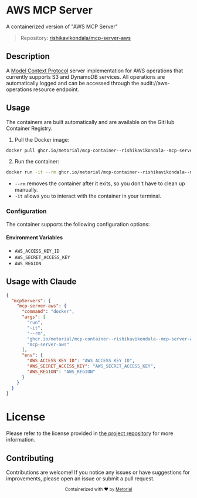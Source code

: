 
# AWS MCP Server

A containerized version of "AWS MCP Server"

> Repository: [rishikavikondala/mcp-server-aws](https://github.com/rishikavikondala/mcp-server-aws)

## Description

A [Model Context Protocol](https://www.anthropic.com/news/model-context-protocol) server implementation for AWS operations that currently supports S3 and DynamoDB services. All operations are automatically logged and can be accessed through the audit://aws-operations resource endpoint.


## Usage

The containers are built automatically and are available on the GitHub Container Registry.

1. Pull the Docker image:

```bash
docker pull ghcr.io/metorial/mcp-container--rishikavikondala--mcp-server-aws--mcp-server-aws
```

2. Run the container:

```bash
docker run -it --rm ghcr.io/metorial/mcp-container--rishikavikondala--mcp-server-aws--mcp-server-aws 
```

- `--rm` removes the container after it exits, so you don't have to clean up manually.
- `-it` allows you to interact with the container in your terminal.


### Configuration

The container supports the following configuration options:




#### Environment Variables

- `AWS_ACCESS_KEY_ID`
- `AWS_SECRET_ACCESS_KEY`
- `AWS_REGION`




## Usage with Claude

```json
{
  "mcpServers": {
    "mcp-server-aws": {
      "command": "docker",
      "args": [
        "run",
        "-it",
        "--rm",
        "ghcr.io/metorial/mcp-container--rishikavikondala--mcp-server-aws--mcp-server-aws",
        "mcp-server-aws"
      ],
      "env": {
        "AWS_ACCESS_KEY_ID": "AWS_ACCESS_KEY_ID",
        "AWS_SECRET_ACCESS_KEY": "AWS_SECRET_ACCESS_KEY",
        "AWS_REGION": "AWS_REGION"
      }
    }
  }
}
```

# License

Please refer to the license provided in [the project repository](https://github.com/rishikavikondala/mcp-server-aws) for more information.

## Contributing

Contributions are welcome! If you notice any issues or have suggestions for improvements, please open an issue or submit a pull request.

<div align="center">
  <sub>Containerized with ❤️ by <a href="https://metorial.com">Metorial</a></sub>
</div>
  